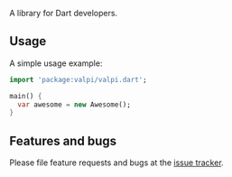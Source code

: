A library for Dart developers.

## Usage

A simple usage example:

```dart
import 'package:valpi/valpi.dart';

main() {
  var awesome = new Awesome();
}
```

## Features and bugs

Please file feature requests and bugs at the [issue tracker][tracker].

[tracker]: http://example.com/issues/replaceme

